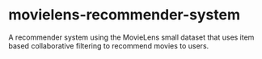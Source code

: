 # movielens-recommender-system
A recommender system using the MovieLens small dataset that uses item based collaborative filtering to recommend movies to users.
